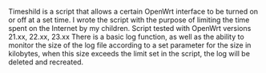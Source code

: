 Timeshild is a script that allows a certain OpenWrt interface to be turned on or off at a set time.
I wrote the script with the purpose of limiting the time spent on the Internet by my children.
Script tested with OpenWrt versions 21.xx, 22.xx, 23.xx
There is a basic log function, as well as the ability to monitor the size of the log file 
according to a set parameter for the size in kilobytes, when this size exceeds the limit set in the script, 
the log will be deleted and recreated.
